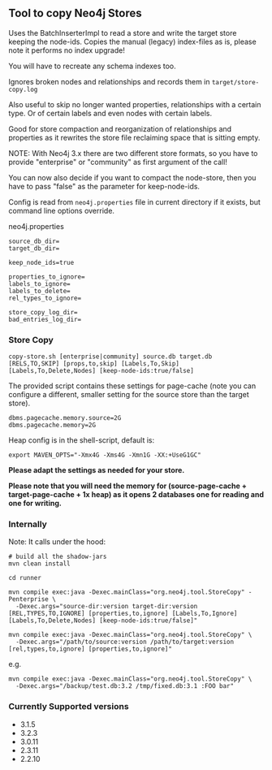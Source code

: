 ## Tool to copy Neo4j Stores

Uses the BatchInserterImpl to read a store and write the target store keeping the node-ids.
Copies the manual (legacy) index-files as is, please note it performs no index upgrade!

You will have to recreate any schema indexes too.

Ignores broken nodes and relationships and records them in `target/store-copy.log`

Also useful to skip no longer wanted properties, relationships with a certain type.
Or of certain labels and even nodes with certain labels.

Good for store compaction and reorganization of relationships and properties as
it rewrites the store file reclaiming space that is sitting empty.

NOTE: With Neo4j 3.x there are two different store formats, so you have to provide "enterprise" or "community" as first argument of the call!

You can now also decide if you want to compact the node-store, then you have to pass "false" as the parameter for keep-node-ids.

Config is read from `neo4j.properties` file in current directory if it exists, but command line options override.

neo4j.properties

```
source_db_dir=
target_db_dir=

keep_node_ids=true

properties_to_ignore=
labels_to_ignore=
labels_to_delete=
rel_types_to_ignore=

store_copy_log_dir=
bad_entries_log_dir=
```

### Store Copy

    copy-store.sh [enterprise|community] source.db target.db [RELS,TO,SKIP] [props,to,skip] [Labels,To,Skip] [Labels,To,Delete,Nodes] [keep-node-ids:true/false]

The provided script contains these settings for page-cache (note you can configure a different, smaller setting for the source store than the target store).

    dbms.pagecache.memory.source=2G
    dbms.pagecache.memory=2G

Heap config is in the shell-script, default is:

    export MAVEN_OPTS="-Xmx4G -Xms4G -Xmn1G -XX:+UseG1GC"

**Please adapt the settings as needed for your store.**

**Please note that you will need the memory for (source-page-cache + target-page-cache + 1x heap) as it opens 2 databases one for reading and one for writing.**

### Internally

Note: It calls under the hood:

    # build all the shadow-jars
    mvn clean install

    cd runner

    mvn compile exec:java -Dexec.mainClass="org.neo4j.tool.StoreCopy" -Penterprise \
      -Dexec.args="source-dir:version target-dir:version [REL,TYPES,TO,IGNORE] [properties,to,ignore] [Labels,To,Ignore] [Labels,To,Delete,Nodes] [keep-node-ids:true/false]"
    
    mvn compile exec:java -Dexec.mainClass="org.neo4j.tool.StoreCopy" \
      -Dexec.args="/path/to/source:version /path/to/target:version [rel,types,to,ignore] [properties,to,ignore]"

e.g. 

    mvn compile exec:java -Dexec.mainClass="org.neo4j.tool.StoreCopy" \
      -Dexec.args="/backup/test.db:3.2 /tmp/fixed.db:3.1 :FOO bar"

### Currently Supported versions

* 3.1.5
* 3.2.3
* 3.0.11
* 2.3.11
* 2.2.10
